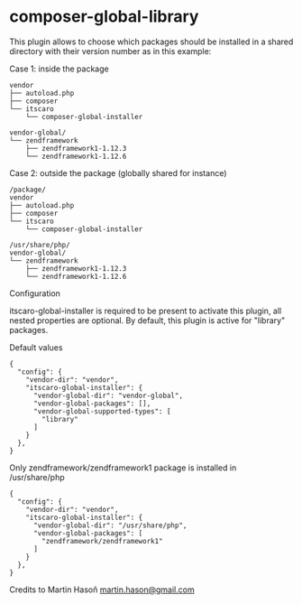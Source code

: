 composer-global-library
=======================

This plugin allows to choose which packages should be installed in a shared directory with their version number as in this example:

Case 1: inside the package
```
vendor
├── autoload.php
├── composer
└── itscaro
    └── composer-global-installer

vendor-global/
└── zendframework
    ├── zendframework1-1.12.3
    └── zendframework1-1.12.6
```
Case 2: outside the package (globally shared for instance)
```
/package/
vendor
├── autoload.php
├── composer
└── itscaro
    └── composer-global-installer

/usr/share/php/
vendor-global/
└── zendframework
    ├── zendframework1-1.12.3
    └── zendframework1-1.12.6
```

Configuration

itscaro-global-installer is required to be present to activate this plugin, all nested properties are optional. By default, this plugin is active for "library" packages.

Default values

```
{
  "config": {
    "vendor-dir": "vendor",
    "itscaro-global-installer": {
      "vendor-global-dir": "vendor-global",
      "vendor-global-packages": [],
      "vendor-global-supported-types": [
        "library"
      ]
    }
  },
}
```

Only zendframework/zendframework1 package is installed in /usr/share/php
```
{
  "config": {
    "vendor-dir": "vendor",
    "itscaro-global-installer": {
      "vendor-global-dir": "/usr/share/php",
      "vendor-global-packages": [
        "zendframework/zendframework1"
      ]
    }
  },
}
```

Credits to Martin Hasoň <martin.hason@gmail.com>
